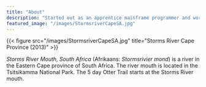 ```yaml
---
title: "About"
description: "Started out as an apprentice mainframe programmer and worked my way up to my current position as a Product Manager"
featured_image: "/images/StormsriverCapeSA.jpg"
---
```

{{< figure src="/images/StormsriverCapeSA.jpg" title="Storms River Cape Province (2013)" >}}

_Storms River Mouth, South Africa_ (Afrikaans: _Stormsrivier mond_) is a river in the Eastern Cape province of South Africa. The river mouth is located in the Tsitsikamma National Park. The 5 day Otter Trail starts at the Storms River mouth.

